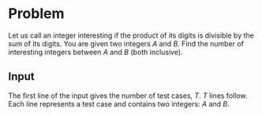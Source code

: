 # Problem

Let us call an integer interesting if the product of its digits is divisible by the sum of its digits. You are given two integers $A$ and $B$. Find the number of interesting integers between $A$ and $B$ (both inclusive).

## Input

The first line of the input gives the number of test cases, $T$. $T$ lines follow.  
Each line represents a test case and contains two integers: $A$ and $B$.
